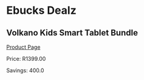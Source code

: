 
# Ebucks Dealz
## Volkano Kids Smart Tablet Bundle
[Product Page](https://www.ebucks.com/web/shop/productSelected.do?prodId=547800553&catId=1158501552)

Price: R1399.00

Savings: 400.0


	